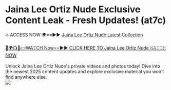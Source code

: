# Jaina Lee Ortiz Nude Exclusive Content Leak - Fresh Updates! (at7c)

🔥 ACCESS NOW 🌍==►► <a href="https://tinyurl.com/yc657z5k" rel="nofollow">Jaina Lee Ortiz Nude Latest Collection</a>
<br><br>
[🔴🌍📺📱👉WA𝚃CH Now==►► CLICK HERE TO Jaina Lee Ortiz Nude 𝚆𝙰𝚃𝙲𝙷 NOW](https://tinyurl.com/yc657z5k)
<br><br>
Unlock Jaina Lee Ortiz Nude's private videos and photos today! Dive into the newest 2025 content updates and explore exclusive material you won’t find anywhere else.
<br>
<a href="https://tinyurl.com/yc657z5k" rel="nofollow" data-target="animated-image.originalLink"><img src="https://camo.githubusercontent.com/8a4f000d20f83aca3bf7ec5f350d767afa0574a8a352519fd8cfa583a6f93a33/68747470733a2f2f692e696d6775722e636f6d2f644a486b345a712e676966" data-canonical-src="https://i.imgur.com/dJHk4Zq.gif" style="max-width: 100%; display: inline-block;" data-target="animated-image.originalImage"></a>
<br>
